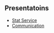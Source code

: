 ## Presentatoins

 * [Stat Service](https://gitpitch.com/nicolas-leydet/presentations/master?grs=github&t=beige?p=stat_service)
 * [Communication](https://gitpitch.com/nicolas-leydet/presentations/master?grs=github&t=beige?p=communication)
